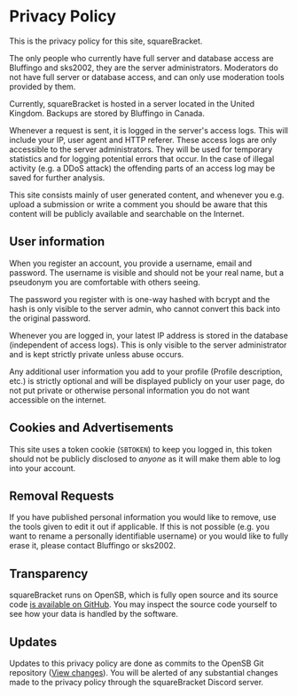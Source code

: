 # Privacy Policy

This is the privacy policy for this site, squareBracket.

The only people who currently have full server and database access are Bluffingo and sks2002, they are the server administrators. Moderators do not have full server or database access, and can only use moderation tools provided by them.

Currently, squareBracket is hosted in a server located in the United Kingdom. Backups are stored by Bluffingo in Canada.

Whenever a request is sent, it is logged in the server's access logs. This will include your IP, user agent and HTTP referer. These access logs are only accessible to the server administrators. They will be used for temporary statistics and for logging potential errors that occur. In the case of illegal activity (e.g. a DDoS attack) the offending parts of an access log may be saved for further analysis.

This site consists mainly of user generated content, and whenever you e.g. upload a submission or write a comment you should be aware that this content will be publicly available and searchable on the Internet.

## User information
When you register an account, you provide a username, email and password. The username is visible and should not be your real name, but a pseudonym you are comfortable with others seeing.

The password you register with is one-way hashed with bcrypt and the hash is only visible to the server admin, who cannot convert this back into the original password.

Whenever you are logged in, your latest IP address is stored in the database (independent of access logs). This is only visible to the server administrator and is kept strictly private unless abuse occurs.

Any additional user information you add to your profile (Profile description, etc.) is strictly optional and will be displayed publicly on your user page, do not put private or otherwise personal information you do not want accessible on the internet.

## Cookies and Advertisements
This site uses a token cookie (`SBTOKEN`) to keep you logged in, this token should not be publicly disclosed to *anyone* as it will make them able to log into your account.

## Removal Requests
If you have published personal information you would like to remove, use the tools given to edit it out if applicable. If this is not possible (e.g. you want to rename a personally identifiable username) or you would like to fully erase it, please contact Bluffingo or sks2002.

## Transparency
squareBracket runs on OpenSB, which is fully open source and its source code [is available on GitHub](https://github.com/bluffingo/OpenSB). You may inspect the source code yourself to see how your data is handled by the software.

## Updates
Updates to this privacy policy are done as commits to the OpenSB Git repository ([View changes](https://github.com/bluffingo/OpenSB/blob/main/private/skins/common/markdown/privacy_policy.md)). You will be alerted of any substantial changes made to the privacy policy through the squareBracket Discord server.
